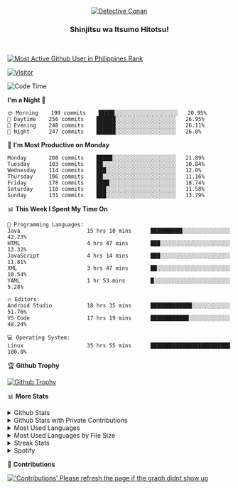 <p align="center">
<a href="https://mrepol742.github.io">
  <img alt="Detective Conan" src="https://mrepol742-gif-randomizer.vercel.app/api" /> 
  </a> 
  <h3 align="center">Shinjitsu wa Itsumo Hitotsu!</h3>
</p>
<br>

 
[![Most Active Github User in Philippines Rank](https://enibdhv97zm33sz.m.pipedream.net)](https://mrepol742.github.io)

[![Visitor](https://visitor-badge.glitch.me/badge?page_id=mrepol742)](https:/mrepol742.github.io)

[comment]: <> (This is a automated generated Data from github action workflow)
[comment]: <> (START OF GENERATED DATA)

<!--START_SECTION:waka-->
![Code Time](http://img.shields.io/badge/Code%20Time-392%20hrs%2034%20mins-blue)

**I'm a Night 🦉** 

```text
🌞 Morning    199 commits    █████░░░░░░░░░░░░░░░░░░░░   20.95% 
🌆 Daytime    256 commits    ██████░░░░░░░░░░░░░░░░░░░   26.95% 
🌃 Evening    248 commits    ██████░░░░░░░░░░░░░░░░░░░   26.11% 
🌙 Night      247 commits    ██████░░░░░░░░░░░░░░░░░░░   26.0%

```
📅 **I'm Most Productive on Monday** 

```text
Monday       208 commits    █████░░░░░░░░░░░░░░░░░░░░   21.89% 
Tuesday      103 commits    ██░░░░░░░░░░░░░░░░░░░░░░░   10.84% 
Wednesday    114 commits    ███░░░░░░░░░░░░░░░░░░░░░░   12.0% 
Thursday     106 commits    ██░░░░░░░░░░░░░░░░░░░░░░░   11.16% 
Friday       178 commits    ████░░░░░░░░░░░░░░░░░░░░░   18.74% 
Saturday     110 commits    ███░░░░░░░░░░░░░░░░░░░░░░   11.58% 
Sunday       131 commits    ███░░░░░░░░░░░░░░░░░░░░░░   13.79%

```


📊 **This Week I Spent My Time On** 

```text
💬 Programming Languages: 
Java                     15 hrs 10 mins      ██████████░░░░░░░░░░░░░░░   42.23% 
HTML                     4 hrs 47 mins       ███░░░░░░░░░░░░░░░░░░░░░░   13.32% 
JavaScript               4 hrs 14 mins       ███░░░░░░░░░░░░░░░░░░░░░░   11.81% 
XML                      3 hrs 47 mins       ██░░░░░░░░░░░░░░░░░░░░░░░   10.54% 
YAML                     1 hr 53 mins        █░░░░░░░░░░░░░░░░░░░░░░░░   5.28%

🔥 Editors: 
Android Studio           18 hrs 35 mins      █████████████░░░░░░░░░░░░   51.76% 
VS Code                  17 hrs 19 mins      ████████████░░░░░░░░░░░░░   48.24%

💻 Operating System: 
Linux                    35 hrs 55 mins      █████████████████████████   100.0%

```


<!--END_SECTION:waka-->

[comment]: <> (END OF GENERATED DATA)

<p>

🏆 **Github Trophy**
  
<a href="https://mrepol742.github.io">
<img alt="Github Trophy" src="https://github-profile-trophy.vercel.app/?username=mrepol742&theme=gruvbox">
</a>
</p>

<p>

📊 **More Stats**
  
<details>
  <summary>Github Stats</summary>
  <br>
  <a href="https://mrepol742.github.io">
  <img alt="Github Stats" src="https://github-readme-stats.vercel.app/api?username=mrepol742&show_icons=true&count_private=true&theme=gruvbox">
</a>  
  
</details> 
  
  <details>
  <summary>Github Stats with Private Contributions</summary>
  <br>
 <a href="https://mrepol742.github.io">
<img alt="Github Stats with Private Contributions" src="https://mrepol742.github.io/github-stats/generated/overview.svg">
</a>
</details>
  
<details>
  <summary>Most Used Languages</summary>
  <br>
 <a href="https://mrepol742.github.io">
<img alt="Most Used Languages" src="https://github-readme-stats.vercel.app/api/top-langs/?username=mrepol742&layout=compact&include_all_commits=true&&count_private=true&langs_count=20&theme=gruvbox">
</a>
</details>

 <details>
  <summary>Most Used Languages by File Size</summary>
  <br>
 <a href="https://mrepol742.github.io">
<img alt="Most Used Languages by File Size" src="https://mrepol742.github.io/github-stats/generated/languages.svg">
</a>
</details>

<details>
  <summary>Streak Stats</summary>
  <br>
<a href="https://mrepol742.github.io">
<img alt="'Streak Stats' Please refresh the page if the stats didnt show up" src="https://mrepol742-streak-stats.herokuapp.com/?user=mrepol742&theme=gruvbox">
</a>
</p>
</details>
<details>
  <summary>Spotify</summary>
  <br>
<a href="https://mrepol742.github.io">
<img alt="Spotify" src="https://spotify-recently-played-readme.vercel.app/api?user=7xx9e7hwq1qyown0m4ut78pcz&count=10&unique=true">
</a>
</p>
</details>


📜 **Contributions**
  
<a href="https://mrepol742.github.io">
<img alt="'Contributions' Please refresh the page if the graph didnt show up" src="https://mrepol742-activity-graph.herokuapp.com/graph?username=mrepol742&theme=github&hide_border=true">
</a>
</p>

